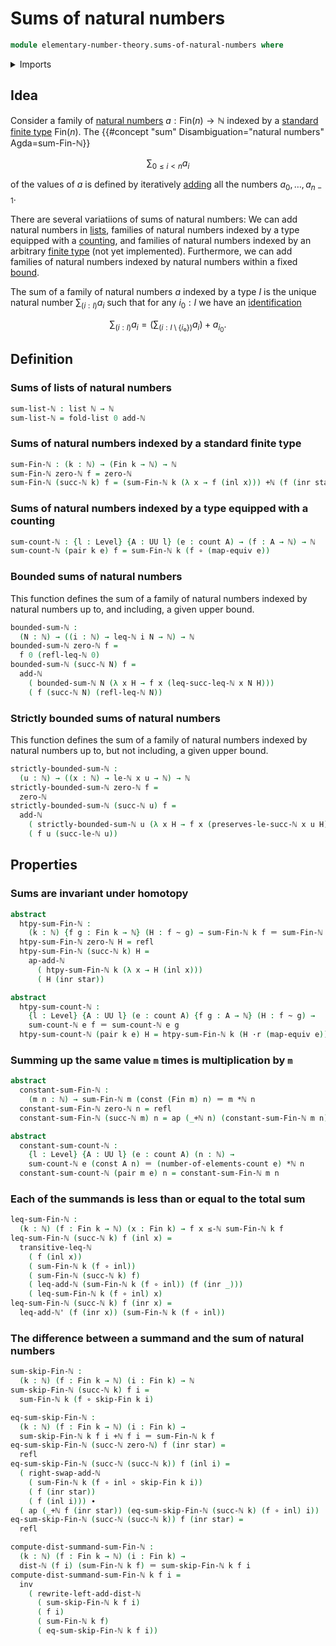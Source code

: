 # Sums of natural numbers

```agda
module elementary-number-theory.sums-of-natural-numbers where
```

<details><summary>Imports</summary>

```agda
open import elementary-number-theory.addition-natural-numbers
open import elementary-number-theory.distance-natural-numbers
open import elementary-number-theory.inequality-natural-numbers
open import elementary-number-theory.multiplication-natural-numbers
open import elementary-number-theory.natural-numbers
open import elementary-number-theory.strict-inequality-natural-numbers

open import foundation.action-on-identifications-functions
open import foundation.constant-maps
open import foundation.coproduct-types
open import foundation.dependent-pair-types
open import foundation.equivalences
open import foundation.function-types
open import foundation.homotopies
open import foundation.identity-types
open import foundation.unit-type
open import foundation.universe-levels
open import foundation.whiskering-homotopies-composition

open import lists.lists

open import univalent-combinatorics.counting
open import univalent-combinatorics.skipping-element-standard-finite-types
open import univalent-combinatorics.standard-finite-types
```

</details>

## Idea

Consider a family of
[natural numbers](elementary-number-theory.natural-numbers.md)
$a : \mathsf{Fin}(n) → \mathbb{N}$ indexed by a
[standard finite type](univalent-combinatorics.standard-finite-types.md)
$\mathsf{Fin}(n)$. The
{{#concept "sum" Disambiguation="natural numbers" Agda=sum-Fin-ℕ}}

$$
\sum_{0\leq i<n}a_i
$$

of the values of $a$ is defined by iteratively
[adding](elementary-number-theory.addition-natural-numbers.md) all the numbers
$a_0,\ldots,a_{n-1}$.

There are several variatiions of sums of natural numbers: We can add natural
numbers in [lists](lists.lists.md), families of natural numbers indexed by a
type equipped with a [counting](univalent-combinatorics.counting.md), and
families of natural numbers indexed by an arbitrary
[finite type](univalent-combinatorics.finite-types.md) (not yet implemented).
Furthermore, we can add families of natural numbers indexed by natural numbers
within a fixed [bound](elementary-number-theory.inequality-natural-numbers.md).

The sum of a family of natural numbers $a$ indexed by a type $I$ is the unique
natural number $\sum_{(i : I)}a_i$ such that for any $i_0 : I$ we have an
[identification](foundation-core.identity-types.md)

$$
\sum_{(i:I)} a_i = \left(\sum_{(i:I\setminus\{i₀\})} a_i\right)+a_{i_0}.
$$

## Definition

### Sums of lists of natural numbers

```agda
sum-list-ℕ : list ℕ → ℕ
sum-list-ℕ = fold-list 0 add-ℕ
```

### Sums of natural numbers indexed by a standard finite type

```agda
sum-Fin-ℕ : (k : ℕ) → (Fin k → ℕ) → ℕ
sum-Fin-ℕ zero-ℕ f = zero-ℕ
sum-Fin-ℕ (succ-ℕ k) f = (sum-Fin-ℕ k (λ x → f (inl x))) +ℕ (f (inr star))
```

### Sums of natural numbers indexed by a type equipped with a counting

```agda
sum-count-ℕ : {l : Level} {A : UU l} (e : count A) → (f : A → ℕ) → ℕ
sum-count-ℕ (pair k e) f = sum-Fin-ℕ k (f ∘ (map-equiv e))
```

### Bounded sums of natural numbers

This function defines the sum of a family of natural numbers indexed by natural
numbers up to, and including, a given upper bound.

```agda
bounded-sum-ℕ :
  (N : ℕ) → ((i : ℕ) → leq-ℕ i N → ℕ) → ℕ
bounded-sum-ℕ zero-ℕ f =
  f 0 (refl-leq-ℕ 0)
bounded-sum-ℕ (succ-ℕ N) f =
  add-ℕ
    ( bounded-sum-ℕ N (λ x H → f x (leq-succ-leq-ℕ x N H)))
    ( f (succ-ℕ N) (refl-leq-ℕ N))
```

### Strictly bounded sums of natural numbers

This function defines the sum of a family of natural numbers indexed by natural
numbers up to, but not including, a given upper bound.

```agda
strictly-bounded-sum-ℕ :
  (u : ℕ) → ((x : ℕ) → le-ℕ x u → ℕ) → ℕ
strictly-bounded-sum-ℕ zero-ℕ f =
  zero-ℕ
strictly-bounded-sum-ℕ (succ-ℕ u) f =
  add-ℕ
    ( strictly-bounded-sum-ℕ u (λ x H → f x (preserves-le-succ-ℕ x u H)))
    ( f u (succ-le-ℕ u))
```

## Properties

### Sums are invariant under homotopy

```agda
abstract
  htpy-sum-Fin-ℕ :
    (k : ℕ) {f g : Fin k → ℕ} (H : f ~ g) → sum-Fin-ℕ k f ＝ sum-Fin-ℕ k g
  htpy-sum-Fin-ℕ zero-ℕ H = refl
  htpy-sum-Fin-ℕ (succ-ℕ k) H =
    ap-add-ℕ
      ( htpy-sum-Fin-ℕ k (λ x → H (inl x)))
      ( H (inr star))

abstract
  htpy-sum-count-ℕ :
    {l : Level} {A : UU l} (e : count A) {f g : A → ℕ} (H : f ~ g) →
    sum-count-ℕ e f ＝ sum-count-ℕ e g
  htpy-sum-count-ℕ (pair k e) H = htpy-sum-Fin-ℕ k (H ·r (map-equiv e))
```

### Summing up the same value `m` times is multiplication by `m`

```agda
abstract
  constant-sum-Fin-ℕ :
    (m n : ℕ) → sum-Fin-ℕ m (const (Fin m) n) ＝ m *ℕ n
  constant-sum-Fin-ℕ zero-ℕ n = refl
  constant-sum-Fin-ℕ (succ-ℕ m) n = ap (_+ℕ n) (constant-sum-Fin-ℕ m n)

abstract
  constant-sum-count-ℕ :
    {l : Level} {A : UU l} (e : count A) (n : ℕ) →
    sum-count-ℕ e (const A n) ＝ (number-of-elements-count e) *ℕ n
  constant-sum-count-ℕ (pair m e) n = constant-sum-Fin-ℕ m n
```

### Each of the summands is less than or equal to the total sum

```agda
leq-sum-Fin-ℕ :
  (k : ℕ) (f : Fin k → ℕ) (x : Fin k) → f x ≤-ℕ sum-Fin-ℕ k f
leq-sum-Fin-ℕ (succ-ℕ k) f (inl x) =
  transitive-leq-ℕ
    ( f (inl x))
    ( sum-Fin-ℕ k (f ∘ inl))
    ( sum-Fin-ℕ (succ-ℕ k) f)
    ( leq-add-ℕ (sum-Fin-ℕ k (f ∘ inl)) (f (inr _)))
    ( leq-sum-Fin-ℕ k (f ∘ inl) x)
leq-sum-Fin-ℕ (succ-ℕ k) f (inr x) =
  leq-add-ℕ' (f (inr x)) (sum-Fin-ℕ k (f ∘ inl))
```

### The difference between a summand and the sum of natural numbers

```agda
sum-skip-Fin-ℕ :
  (k : ℕ) (f : Fin k → ℕ) (i : Fin k) → ℕ
sum-skip-Fin-ℕ (succ-ℕ k) f i =
  sum-Fin-ℕ k (f ∘ skip-Fin k i)

eq-sum-skip-Fin-ℕ :
  (k : ℕ) (f : Fin k → ℕ) (i : Fin k) →
  sum-skip-Fin-ℕ k f i +ℕ f i ＝ sum-Fin-ℕ k f
eq-sum-skip-Fin-ℕ (succ-ℕ zero-ℕ) f (inr star) =
  refl
eq-sum-skip-Fin-ℕ (succ-ℕ (succ-ℕ k)) f (inl i) =
  ( right-swap-add-ℕ
    ( sum-Fin-ℕ k (f ∘ inl ∘ skip-Fin k i))
    ( f (inr star))
    ( f (inl i))) ∙
  ( ap (_+ℕ f (inr star)) (eq-sum-skip-Fin-ℕ (succ-ℕ k) (f ∘ inl) i))
eq-sum-skip-Fin-ℕ (succ-ℕ (succ-ℕ k)) f (inr star) =
  refl

compute-dist-summand-sum-Fin-ℕ :
  (k : ℕ) (f : Fin k → ℕ) (i : Fin k) →
  dist-ℕ (f i) (sum-Fin-ℕ k f) ＝ sum-skip-Fin-ℕ k f i
compute-dist-summand-sum-Fin-ℕ k f i =
  inv
    ( rewrite-left-add-dist-ℕ
      ( sum-skip-Fin-ℕ k f i)
      ( f i)
      ( sum-Fin-ℕ k f)
      ( eq-sum-skip-Fin-ℕ k f i))
```
